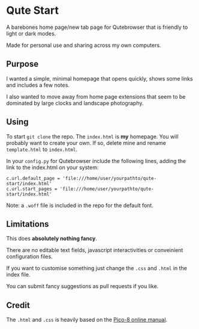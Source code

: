 # Qute Start

A barebones home page/new tab page for Qutebrowser that is friendly to light or dark modes.

Made for personal use and sharing across my own computers.

## Purpose

I wanted a simple, minimal homepage that opens quickly, shows some links and includes a few notes.

I also wanted to move away from home page extensions that seem to be dominated by large clocks and landscape photography.

## Using

To start `git clone` the repo.
The `index.html` is **my** homepage.
You will probably want to create your own.
If so, delete mine and rename `template.html` to `index.html`.

In your `config.py` for Qutebrowser include the following lines, adding the link to the index.html on your system:

```
c.url.default_page = 'file:///home/user/yourpathto/qute-start/index.html'
c.url.start_pages = 'file:///home/user/yourpathto/qute-start/index.html'
```

Note: a `.woff` file is included in the repo for the default font.

## Limitations

This does **absolutely nothing fancy**.

There are no editable text fields, javascript interactivities or conveinient configuration files.

If you want to customise something just change the `.css` and `.html` in the index file. 

You can submit fancy suggestions as pull requests if you like.

## Credit

The `.html` and `.css` is heavily based on the [Pico-8 online manual](https://www.lexaloffle.com/dl/docs/pico-8_manual.html).

